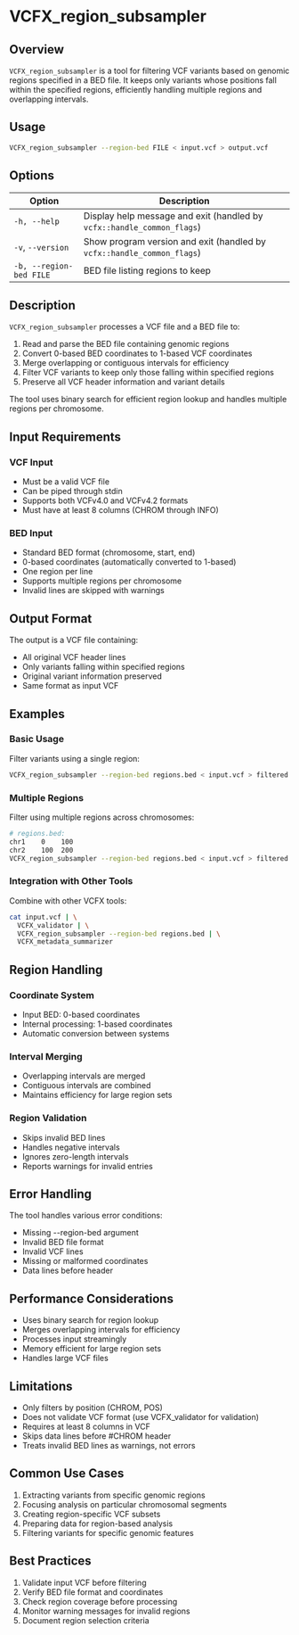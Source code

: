 # VCFX_region_subsampler

## Overview

`VCFX_region_subsampler` is a tool for filtering VCF variants based on genomic regions specified in a BED file. It keeps only variants whose positions fall within the specified regions, efficiently handling multiple regions and overlapping intervals.

## Usage

```bash
VCFX_region_subsampler --region-bed FILE < input.vcf > output.vcf
```

## Options

| Option | Description |
|--------|-------------|
| `-h, --help` | Display help message and exit (handled by `vcfx::handle_common_flags`) |
| `-v`, `--version` | Show program version and exit (handled by `vcfx::handle_common_flags`) |
| `-b, --region-bed FILE` | BED file listing regions to keep |

## Description

`VCFX_region_subsampler` processes a VCF file and a BED file to:

1. Read and parse the BED file containing genomic regions
2. Convert 0-based BED coordinates to 1-based VCF coordinates
3. Merge overlapping or contiguous intervals for efficiency
4. Filter VCF variants to keep only those falling within specified regions
5. Preserve all VCF header information and variant details

The tool uses binary search for efficient region lookup and handles multiple regions per chromosome.

## Input Requirements

### VCF Input
- Must be a valid VCF file
- Can be piped through stdin
- Supports both VCFv4.0 and VCFv4.2 formats
- Must have at least 8 columns (CHROM through INFO)

### BED Input
- Standard BED format (chromosome, start, end)
- 0-based coordinates (automatically converted to 1-based)
- One region per line
- Supports multiple regions per chromosome
- Invalid lines are skipped with warnings

## Output Format

The output is a VCF file containing:
- All original VCF header lines
- Only variants falling within specified regions
- Original variant information preserved
- Same format as input VCF

## Examples

### Basic Usage

Filter variants using a single region:

```bash
VCFX_region_subsampler --region-bed regions.bed < input.vcf > filtered.vcf
```

### Multiple Regions

Filter using multiple regions across chromosomes:

```bash
# regions.bed:
chr1    0    100
chr2    100  200
VCFX_region_subsampler --region-bed regions.bed < input.vcf > filtered.vcf
```

### Integration with Other Tools

Combine with other VCFX tools:

```bash
cat input.vcf | \
  VCFX_validator | \
  VCFX_region_subsampler --region-bed regions.bed | \
  VCFX_metadata_summarizer
```

## Region Handling

### Coordinate System
- Input BED: 0-based coordinates
- Internal processing: 1-based coordinates
- Automatic conversion between systems

### Interval Merging
- Overlapping intervals are merged
- Contiguous intervals are combined
- Maintains efficiency for large region sets

### Region Validation
- Skips invalid BED lines
- Handles negative intervals
- Ignores zero-length intervals
- Reports warnings for invalid entries

## Error Handling

The tool handles various error conditions:
- Missing --region-bed argument
- Invalid BED file format
- Invalid VCF lines
- Missing or malformed coordinates
- Data lines before header

## Performance Considerations

- Uses binary search for region lookup
- Merges overlapping intervals for efficiency
- Processes input streamingly
- Memory efficient for large region sets
- Handles large VCF files

## Limitations

- Only filters by position (CHROM, POS)
- Does not validate VCF format (use VCFX_validator for validation)
- Requires at least 8 columns in VCF
- Skips data lines before #CHROM header
- Treats invalid BED lines as warnings, not errors

## Common Use Cases

1. Extracting variants from specific genomic regions
2. Focusing analysis on particular chromosomal segments
3. Creating region-specific VCF subsets
4. Preparing data for region-based analysis
5. Filtering variants for specific genomic features

## Best Practices

1. Validate input VCF before filtering
2. Verify BED file format and coordinates
3. Check region coverage before processing
4. Monitor warning messages for invalid regions
5. Document region selection criteria 

